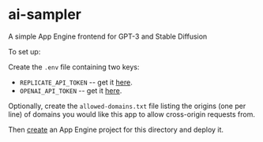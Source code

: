 # ai-sampler
A simple App Engine frontend for GPT-3 and Stable Diffusion 

To set up:

Create the `.env` file containing two keys:

 * `REPLICATE_API_TOKEN` -- get it [here](https://replicate.com/pricing).
 * `OPENAI_API_TOKEN` -- get it [here](https://beta.openai.com/account/api-keys).

Optionally, create the `allowed-domains.txt` file listing the origins (one per line) of domains you would like this app to allow cross-origin requests from.

Then [create](https://cloud.google.com/appengine/docs/standard/python3/building-app) an App Engine project for this directory and deploy it. 